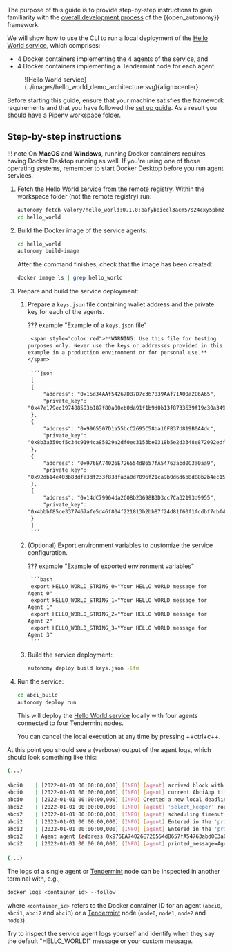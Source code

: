 The purpose of this guide is to provide step-by-step instructions to gain familiarity with the [overall development process](./overview_of_the_development_process.md) of the {{open_autonomy}} framework.

We will show how to use the CLI to run a local deployment of the [Hello World service](../demos/hello_world_demo.md), which comprises:

- 4 Docker containers implementing the 4 agents of the service, and
- 4 Docker containers implementing a Tendermint node for each agent.

<figure markdown>
  ![Hello World service](../images/hello_world_demo_architecture.svg){align=center}
</figure>

Before starting this guide, ensure that your machine satisfies the framework requirements and that you have followed the [set up guide](./set_up.md). As a result you should have a Pipenv workspace folder.

## Step-by-step instructions

!!! note
    On **MacOS** and **Windows**, running Docker containers requires having Docker Desktop running as well. If you're using one of those operating systems, remember to start Docker Desktop
    before you run agent services.

1. Fetch the [Hello World service](../demos/hello_world_demo.md) from the remote registry. Within the workspace folder (not the remote registry) run:

    ```bash
    autonomy fetch valory/hello_world:0.1.0:bafybeiecl3acm57s24cxy5pbmzqhkbiewaj7siksun2gcuh4zc3z5wbs6q --service
    cd hello_world
    ```

2. Build the Docker image of the service agents:

    ```bash
    cd hello_world
    autonomy build-image
    ```

    After the command finishes, check that the image has been created:

    ```bash
    docker image ls | grep hello_world
    ```

3. Prepare and build the service deployment:

    1. Prepare a `keys.json` file containing wallet address and the private key for each of the agents.

        ??? example "Example of a `keys.json` file"

            <span style="color:red">**WARNING: Use this file for testing purposes only. Never use the keys or addresses provided in this example in a production environment or for personal use.**</span>

            ```json
            [
            {
                "address": "0x15d34AAf54267DB7D7c367839AAf71A00a2C6A65",
                "private_key": "0x47e179ec197488593b187f80a00eb0da91f1b9d0b13f8733639f19c30a34926a"
            },
            {
                "address": "0x9965507D1a55bcC2695C58ba16FB37d819B0A4dc",
                "private_key": "0x8b3a350cf5c34c9194ca85829a2df0ec3153be0318b5e2d3348e872092edffba"
            },
            {
                "address": "0x976EA74026E726554dB657fA54763abd0C3a0aa9",
                "private_key": "0x92db14e403b83dfe3df233f83dfa3a0d7096f21ca9b0d6d6b8d88b2b4ec1564e"
            },
            {
                "address": "0x14dC79964da2C08b23698B3D3cc7Ca32193d9955",
                "private_key": "0x4bbbf85ce3377467afe5d46f804f221813b2bb87f24d81f60f1fcdbf7cbf4356"
            }
            ]
            ```

    2. (Optional) Export environment variables to customize the service configuration.

        ??? example "Example of exported environment variables"

            ```bash
            export HELLO_WORLD_STRING_0="Your HELLO WORLD message for Agent 0"
            export HELLO_WORLD_STRING_1="Your HELLO WORLD message for Agent 1"
            export HELLO_WORLD_STRING_2="Your HELLO WORLD message for Agent 2"
            export HELLO_WORLD_STRING_3="Your HELLO WORLD message for Agent 3"
            ```

    3. Build the service deployment:

        ```bash
        autonomy deploy build keys.json -ltm
        ```

4. Run the service:

    ```bash
    cd abci_build
    autonomy deploy run
    ```

    This will deploy the [Hello World service](../demos/hello_world_demo.md) locally with four agents connected to four Tendermint nodes.

    You can cancel the local execution at any time by pressing ++ctrl+c++.

At this point you should see a (verbose) output of the agent logs, which should look something like this:

```bash
(...)

abci0    | [2022-01-01 00:00:00,000] [INFO] [agent] arrived block with timestamp: 2022-00-00 00:00:00.000000
abci0    | [2022-01-01 00:00:00,000] [INFO] [agent] current AbciApp time: 2022-00-00 00:00:00.000000
abci0    | [2022-01-01 00:00:00,000] [INFO] Created a new local deadline for the next `begin_block` request from the Tendermint node: 2022-00-00 00:00:00.000000
abci2    | [2022-01-01 00:00:00,000] [INFO] [agent] 'select_keeper' round is done with event: Event.DONE
abci2    | [2022-01-01 00:00:00,000] [INFO] [agent] scheduling timeout of 30.0 seconds for event Event.ROUND_TIMEOUT with deadline 2022-00-00 00:00:00.000000
abci2    | [2022-01-01 00:00:00,000] [INFO] [agent] Entered in the 'print_message' round for period 2
abci2    | [2022-01-01 00:00:00,000] [INFO] [agent] Entered in the 'print_message' behaviour
abci2    | Agent agent (address 0x976EA74026E726554dB657fA54763abd0C3a0aa9) in period 2 says: HELLO_WORLD!
abci2    | [2022-01-01 00:00:00,000] [INFO] [agent] printed_message=Agent agent (address 0x976EA74026E726554dB657fA54763abd0C3a0aa9) in period 2 says: HELLO_WORLD!

(...)
```

The logs of a single agent or [Tendermint](https://tendermint.com/) node can be inspected in another terminal with, e.g.,

```bash
docker logs <container_id> --follow
```

where `<container_id>` refers to the Docker container ID for an agent
(`abci0`, `abci1`, `abci2` and `abci3`) or a [Tendermint](https://tendermint.com/) node (`node0`, `node1`, `node2` and `node3`).

Try to inspect the service agent logs yourself and identify when they say the default "HELLO_WORLD!" message or your custom message.
